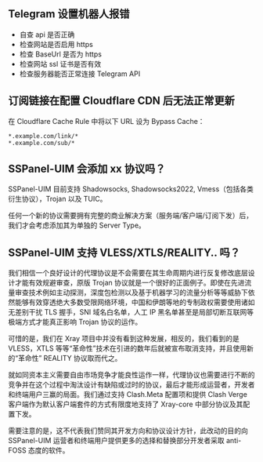 ## Telegram 设置机器人报错

- 自查 api 是否正确
- 检查网站是否启用 https
- 检查 BaseUrl 是否为 https
- 检查网站 ssl 证书是否有效
- 检查服务器能否正常连接 Telegram API

## 订阅链接在配置 Cloudflare CDN 后无法正常更新

在 Cloudflare Cache Rule 中将以下 URL 设为 Bypass Cache：

```
*.example.com/link/*
*.example.com/sub/*
```

## SSPanel-UIM 会添加 xx 协议吗？

SSPanel-UIM 目前支持 Shadowsocks, Shadowsocks2022, Vmess（包括各类衍生协议），Trojan 以及 TUIC。

任何一个新的协议需要拥有完整的商业解决方案（服务端/客户端/订阅下发）后，我们才会考虑添加其为单独的 Server Type。

## SSPanel-UIM 支持 VLESS/XTLS/REALITY.. 吗？

我们相信一个良好设计的代理协议是不会需要在其生命周期内进行反复修改底层设计才能有效规避审查，原版 Trojan 协议就是一个很好的正面例子。即使在先进流量审查技术例如主动探测，深度包检测以及基于机器学习的流量分析等等威胁下依然能够有效穿透绝大多数受限网络环境，中国和伊朗等地的专制政权需要使用诸如无差别干扰 TLS 握手，SNI 域名白名单，人工 IP 黑名单甚至是局部切断互联网等极端方式才能真正影响 Trojan 协议的运作。

可惜的是，我们在 Xray 项目中并没有看到这种发展，相反的，我们看到的是 VLESS，XTLS 等等“革命性”技术在引进的数年后就被宣布取消支持，并且使用新的“革命性” REALITY 协议取而代之。

就如同资本主义需要自由市场竞争才能良性运作一样，代理协议也需要进行不断的竞争并在这个过程中淘汰设计有缺陷或过时的协议，最后才能形成运营者，开发者和终端用户三赢的局面。我们通过支持 Clash.Meta 配置项和提供 Clash Verge 客户端作为默认客户端套件的方式有限度地支持了 Xray-core 中部分协议及其配置下发。

需要注意的是，这不代表我们赞同其开发方向和协议设计方针，此改动的目的向 SSPanel-UIM 运营者和终端用户提供更多的选择和替换部分开发者采取 anti-FOSS 态度的软件。
